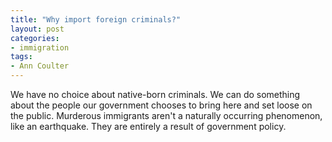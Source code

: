 ```yaml
---
title: "Why import foreign criminals?"
layout: post
categories:
- immigration
tags:
- Ann Coulter
---
```


We have no choice about native-born criminals. We can do something about the people our government chooses to bring here and set loose on the public. Murderous immigrants aren't a naturally occurring phenomenon, like an earthquake. They are entirely a result of government policy.
